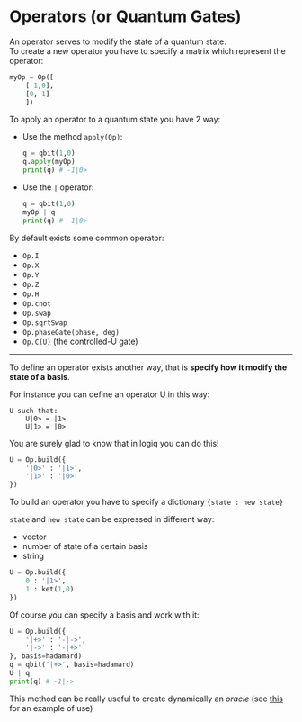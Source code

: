 # Operators (or Quantum Gates)

An operator serves to modify the state of a quantum state.  
To create a new operator you have to specify a matrix which represent the operator:
```python
myOp = Op([
    [-1,0],
    [0, 1]
    ])
```
To apply an operator to a quantum state you have 2 way:
- Use the method `apply(Op)`:
    ```python
    q = qbit(1,0)
    q.apply(myOp)
    print(q) # -1|0>
    ```
- Use the `|` operator:
    ```python
    q = qbit(1,0)
    myOp | q
    print(q) # -1|0>
    ```

By default exists some common operator:
- `Op.I`
- `Op.X`
- `Op.Y`
- `Op.Z`
- `Op.H`
- `Op.cnot`
- `Op.swap`
- `Op.sqrtSwap`
- `Op.phaseGate(phase, deg)`
- `Op.C(U)` (the controlled-U gate)

---
To define an operator exists another way, that is **specify how it modify the state of a basis**.

For instance you can define an operator U in this way:
```
U such that:
    U|0> = |1>
    U|1> = |0>
```
You are surely glad to know that in logiq you can do this!
```python
U = Op.build({
    '|0>' : '|1>',
    '|1>' : '|0>'
})
```
To build an operator you have to specify a dictionary `{state : new state}`

`state` and `new state` can be expressed in different way:
- vector
- number of state of a certain basis
- string
```python
U = Op.build({
    0 : '|1>',
    1 : ket(1,0)
})
```
Of course you can specify a basis and work with it:
```python
U = Op.build({
    '|+>' : '-|->',
    '|->' : '-|+>'
}, basis=hadamard)
q = qbit('|+>', basis=hadamard)
U | q
print(q) # -1|->
```
This method can be really useful to create dynamically an _oracle_ (see [this](Examples/Examples_list.md) for an example of use)